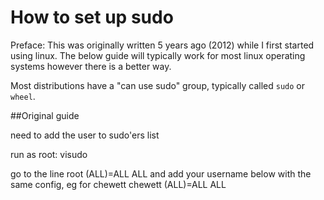 How to set up sudo
==================

Preface: This was originally written 5 years ago (2012) while I first
started using linux. The below guide will typically work for most
linux operating systems however there is a better way.

Most distributions have a "can use sudo" group, typically called
`sudo` or `wheel`.

##Original guide

need to add the user to sudo'ers list

run as root: 
visudo

go to the line
root 	(ALL)=ALL		ALL
and add your username below with the same config, eg for chewett
chewett (ALL)=ALL		ALL
